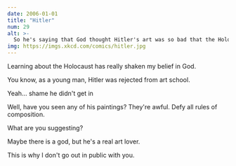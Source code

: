 ```yaml
---
date: 2006-01-01
title: "Hitler"
num: 29
alt: >-
  So he's saying that God thought Hitler's art was so bad that the Holocaust was an acceptable alternative.  It's no secret that the hat guy is closely based on Aram, from Men in Hats.
img: https://imgs.xkcd.com/comics/hitler.jpg
---
```

Learning about the Holocaust has really shaken my belief in God.

You know, as a young man, Hitler was rejected from art school.

Yeah... shame he didn't get in

Well, have you seen any of his paintings? They're awful. Defy all rules of composition.

What are you suggesting?

Maybe there is a god, but he's a real art lover.

This is why I don't go out in public with you.

